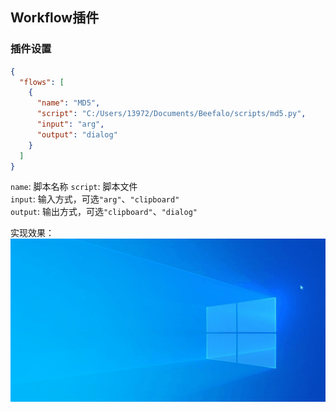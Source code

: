 ## Workflow插件

### 插件设置

```json
{
  "flows": [
    {
      "name": "MD5",
      "script": "C:/Users/13972/Documents/Beefalo/scripts/md5.py",
      "input": "arg",
      "output": "dialog"
    }
  ]
}
```
`name`: 脚本名称 
`script`: 脚本文件   
`input`: 输入方式，可选`"arg"`、`"clipboard"`  
`output`: 输出方式，可选`"clipboard"`、`"dialog"`  

实现效果：
![MD5](images/readme_workflow_md5.gif)





